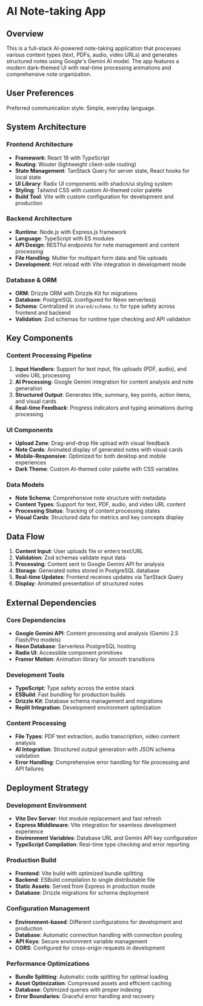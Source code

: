 # AI Note-taking App

## Overview

This is a full-stack AI-powered note-taking application that processes various content types (text, PDFs, audio, video URLs) and generates structured notes using Google's Gemini AI model. The app features a modern dark-themed UI with real-time processing animations and comprehensive note organization.

## User Preferences

Preferred communication style: Simple, everyday language.

## System Architecture

### Frontend Architecture
- **Framework**: React 18 with TypeScript
- **Routing**: Wouter (lightweight client-side routing)
- **State Management**: TanStack Query for server state, React hooks for local state
- **UI Library**: Radix UI components with shadcn/ui styling system
- **Styling**: Tailwind CSS with custom AI-themed color palette
- **Build Tool**: Vite with custom configuration for development and production

### Backend Architecture
- **Runtime**: Node.js with Express.js framework
- **Language**: TypeScript with ES modules
- **API Design**: RESTful endpoints for note management and content processing
- **File Handling**: Multer for multipart form data and file uploads
- **Development**: Hot reload with Vite integration in development mode

### Database & ORM
- **ORM**: Drizzle ORM with Drizzle Kit for migrations
- **Database**: PostgreSQL (configured for Neon serverless)
- **Schema**: Centralized in `shared/schema.ts` for type safety across frontend and backend
- **Validation**: Zod schemas for runtime type checking and API validation

## Key Components

### Content Processing Pipeline
1. **Input Handlers**: Support for text input, file uploads (PDF, audio), and video URL processing
2. **AI Processing**: Google Gemini integration for content analysis and note generation
3. **Structured Output**: Generates title, summary, key points, action items, and visual cards
4. **Real-time Feedback**: Progress indicators and typing animations during processing

### UI Components
- **Upload Zone**: Drag-and-drop file upload with visual feedback
- **Note Cards**: Animated display of generated notes with visual cards
- **Mobile-Responsive**: Optimized for both desktop and mobile experiences
- **Dark Theme**: Custom AI-themed color palette with CSS variables

### Data Models
- **Note Schema**: Comprehensive note structure with metadata
- **Content Types**: Support for text, PDF, audio, and video URL content
- **Processing Status**: Tracking of content processing states
- **Visual Cards**: Structured data for metrics and key concepts display

## Data Flow

1. **Content Input**: User uploads file or enters text/URL
2. **Validation**: Zod schemas validate input data
3. **Processing**: Content sent to Google Gemini API for analysis
4. **Storage**: Generated notes stored in PostgreSQL database
5. **Real-time Updates**: Frontend receives updates via TanStack Query
6. **Display**: Animated presentation of structured notes

## External Dependencies

### Core Dependencies
- **Google Gemini API**: Content processing and analysis (Gemini 2.5 Flash/Pro models)
- **Neon Database**: Serverless PostgreSQL hosting
- **Radix UI**: Accessible component primitives
- **Framer Motion**: Animation library for smooth transitions

### Development Tools
- **TypeScript**: Type safety across the entire stack
- **ESBuild**: Fast bundling for production builds
- **Drizzle Kit**: Database schema management and migrations
- **Replit Integration**: Development environment optimization

### Content Processing
- **File Types**: PDF text extraction, audio transcription, video content analysis
- **AI Integration**: Structured output generation with JSON schema validation
- **Error Handling**: Comprehensive error handling for file processing and API failures

## Deployment Strategy

### Development Environment
- **Vite Dev Server**: Hot module replacement and fast refresh
- **Express Middleware**: Vite integration for seamless development experience
- **Environment Variables**: Database URL and Gemini API key configuration
- **TypeScript Compilation**: Real-time type checking and error reporting

### Production Build
- **Frontend**: Vite build with optimized bundle splitting
- **Backend**: ESBuild compilation to single distributable file
- **Static Assets**: Served from Express in production mode
- **Database**: Drizzle migrations for schema deployment

### Configuration Management
- **Environment-based**: Different configurations for development and production
- **Database**: Automatic connection handling with connection pooling
- **API Keys**: Secure environment variable management
- **CORS**: Configured for cross-origin requests in development

### Performance Optimizations
- **Bundle Splitting**: Automatic code splitting for optimal loading
- **Asset Optimization**: Compressed assets and efficient caching
- **Database**: Optimized queries with proper indexing
- **Error Boundaries**: Graceful error handling and recovery